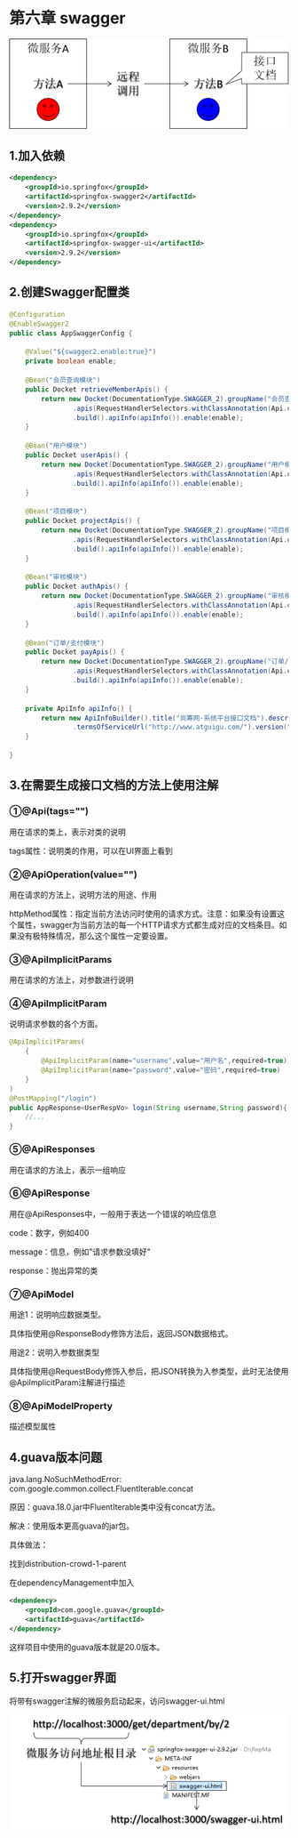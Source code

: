 # 第六章 swagger

![images](images/image91.png)

## 1.加入依赖

```xml
<dependency>
	<groupId>io.springfox</groupId>
	<artifactId>springfox-swagger2</artifactId>
	<version>2.9.2</version>
</dependency>
<dependency>
	<groupId>io.springfox</groupId>
	<artifactId>springfox-swagger-ui</artifactId>
	<version>2.9.2</version>
</dependency>
```

## 2.创建Swagger配置类

```java
@Configuration
@EnableSwagger2
public class AppSwaggerConfig {

	@Value("${swagger2.enable:true}")
	private boolean enable;

	@Bean("会员查询模块")
	public Docket retrieveMemberApis() {
		return new Docket(DocumentationType.SWAGGER_2).groupName("会员查询模块").select()
				.apis(RequestHandlerSelectors.withClassAnnotation(Api.class)).paths(PathSelectors.regex("/retrieve.*"))
				.build().apiInfo(apiInfo()).enable(enable);
	}
	
	@Bean("用户模块")
	public Docket userApis() {
		return new Docket(DocumentationType.SWAGGER_2).groupName("用户模块").select()
				.apis(RequestHandlerSelectors.withClassAnnotation(Api.class)).paths(PathSelectors.regex("/user.*"))
				.build().apiInfo(apiInfo()).enable(enable);
	}

	@Bean("项目模块")
	public Docket projectApis() {
		return new Docket(DocumentationType.SWAGGER_2).groupName("项目模块").select()
				.apis(RequestHandlerSelectors.withClassAnnotation(Api.class)).paths(PathSelectors.regex("/project.*"))
				.build().apiInfo(apiInfo()).enable(enable);
	}

	@Bean("审核模块")
	public Docket authApis() {
		return new Docket(DocumentationType.SWAGGER_2).groupName("审核模块").select()
				.apis(RequestHandlerSelectors.withClassAnnotation(Api.class)).paths(PathSelectors.regex("/auth.*"))
				.build().apiInfo(apiInfo()).enable(enable);
	}

	@Bean("订单/支付模块")
	public Docket payApis() {
		return new Docket(DocumentationType.SWAGGER_2).groupName("订单/支付模块").select()
				.apis(RequestHandlerSelectors.withClassAnnotation(Api.class)).paths(PathSelectors.regex("/order.*"))
				.build().apiInfo(apiInfo()).enable(enable);
	}

	private ApiInfo apiInfo() {
		return new ApiInfoBuilder().title("尚筹网-系统平台接口文档").description("提供用户模块/审核模块/项目模块/支付模块的文档")
				.termsOfServiceUrl("http://www.atguigu.com/").version("1.0").build();
	}

}
```

## 3.在需要生成接口文档的方法上使用注解

### ①@Api(tags="")

用在请求的类上，表示对类的说明<br/>

tags属性：说明类的作用，可以在UI界面上看到

### ②@ApiOperation(value="")

用在请求的方法上，说明方法的用途、作用<br/>

httpMethod属性：指定当前方法访问时使用的请求方式。注意：如果没有设置这个属性，swagger为当前方法的每一个HTTP请求方式都生成对应的文档条目。如果没有极特殊情况，那么这个属性一定要设置。

### ③@ApiImplicitParams

用在请求的方法上，对参数进行说明

### ④@ApiImplicitParam

说明请求参数的各个方面。

```java
@ApiImplicitParams(
	{
		@ApiImplicitParam(name="username",value="用户名",required=true),
		@ApiImplicitParam(name="password",value="密码",required=true)
	}
)
@PostMapping("/login")
public AppResponse<UserRespVo> login(String username,String password){
	//...
}
```

### ⑤@ApiResponses

用在请求的方法上，表示一组响应

### ⑥@ApiResponse

用在@ApiResponses中，一般用于表达一个错误的响应信息<br/>

code：数字，例如400<br/>

message：信息，例如"请求参数没填好"<br/>

response：抛出异常的类

### ⑦@ApiModel

用途1：说明响应数据类型。<br/>

具体指使用@ResponseBody修饰方法后，返回JSON数据格式。<br/>

用途2：说明入参数据类型<br/>

具体指使用@RequestBody修饰入参后，把JSON转换为入参类型，此时无法使用@ApiImplicitParam注解进行描述

### ⑧@ApiModelProperty

描述模型属性

## 4.guava版本问题

java.lang.NoSuchMethodError: com.google.common.collect.FluentIterable.concat<br/>

原因：guava.18.0.jar中FluentIterable类中没有concat方法。<br/>

解决：使用版本更高guava的jar包。<br/>

具体做法：<br/>

找到distribution-crowd-1-parent<br/>

在dependencyManagement中加入

```xml
<dependency>
	<groupId>com.google.guava</groupId>
	<artifactId>guava</artifactId>
</dependency>
```

这样项目中使用的guava版本就是20.0版本。

## 5.打开swagger界面

将带有swagger注解的微服务启动起来，访问swagger-ui.html

![images](images/image92.png)